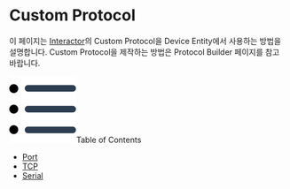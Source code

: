 # Custom Protocol
이 페이지는 <u>Interactor</u>의 Custom Protocol을 Device Entity에서 사용하는 방법을 설명합니다. Custom Protocol을 제작하는 방법은 Protocol Builder 페이지를 참고 바랍니다.

<div class="toc-title"><img src="../../img/icon/list.svg">Table of Contents</div>

- [Port](port.md)
- [TCP](#)
- [Serial](#)

